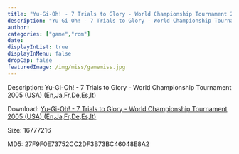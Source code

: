 ```yaml
---
title: "Yu-Gi-Oh! - 7 Trials to Glory - World Championship Tournament 2005 (USA) (En,Ja,Fr,De,Es,It)"
description: "Yu-Gi-Oh! - 7 Trials to Glory - World Championship Tournament 2005 (USA) (En,Ja,Fr,De,Es,It)"
author: 
categories: ["game","rom"]
date: 
displayInList: true
displayInMenu: false
dropCap: false
featuredImage: /img/miss/gamemiss.jpg
---
```


Description: Yu-Gi-Oh! - 7 Trials to Glory - World Championship Tournament 2005 (USA) (En,Ja,Fr,De,Es,It)

Download: <a style="text-decoration:underline;" href="https://mega.nz/#!qHYgXYAD!qDu-yy99aHl65ud0zVFZweSicXW2FkGnWzUv4mFCOI8" target = "_blank" rel = "nofollow" > Yu-Gi-Oh! - 7 Trials to Glory - World Championship Tournament 2005 (USA) (En,Ja,Fr,De,Es,It)</a>

Size: 16777216

MD5: 27F9F0E73752CC2DF3B73BC46048E8A2

